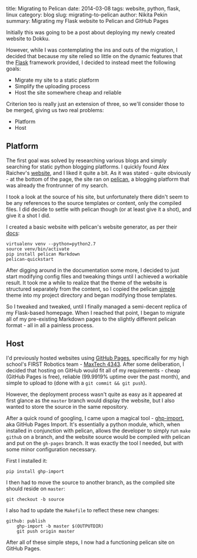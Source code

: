 title: Migrating to Pelican
date: 2014-03-08
tags: website, python, flask, linux
category: blog
slug: migrating-to-pelican
author: Nikita Pekin
summary: Migrating my Flask website to Pelican and GitHub Pages

Initially this was going to be a post about deploying my newly created website to Dokku. 

However, while I was contemplating the ins and outs of the migration, I decided that because my site relied so little on the dynamic features that the [Flask]() framework provided, I decided to instead meet the following goals:

*  Migrate my site to a static platform
*  Simplify the uploading process
*  Host the site somewhere cheap and reliable

Criterion teo is really just an extension of three, so we'll consider those to be merged, giving us two real problems:

* Platform
* Host

## Platform ##

The first goal was solved by researching various blogs and simply searching for static python blogging platforms. I quickly found Alex Raichev's [website](http://raichev.net/), and I liked it quite a bit. As it was stated - quite obviously - at the bottom of the page, the site ran on [pelican](http://docs.getpelican.com), a blogging platform that was already the frontrunner of my search.

I took a look at the source of his site, but unfortunately there didn't seem to be any references to the source templates or content, only the compiled files. I did decide to settle with pelican though (or at least give it a shot), and give it a shot I did.

I created a basic website with pelican's website generator, as per their [docs](http://docs.getpelican.com/en/3.3.0/getting_started.html#installing-pelican):

    virtualenv venv --python=python2.7
    source venv/bin/activate
    pip install pelican Markdown
    pelican-quickstart

After digging around in the documentation some more, I decided to just start modifying config files and tweaking things until I achieved a workable result. It took me a while to realize that the theme of the website is structured separately from the content, so I copied the pelican [simple](https://github.com/getpelican/pelican/tree/master/pelican/themes/simple) theme into my project directory and began modifying those templates.

So I tweaked and tweaked, until I finally managed a semi-decent replica of my Flask-based homepage. When I reached that point, I began to migrate all of my pre-existing Markdown pages to the slightly different pelican format - all in all a painless process.

## Host ##

I'd previously hosted websites using [GitHub Pages](http://pages.github.com/), specifically for my high school's FIRST Robotics team - [MaxTech 4343](http://4343.ca/). After some deliberation, I decided that hosting on GitHub would fit all of my requirements - cheap (GitHub Pages is free), reliable (99.9919% uptime over the past month), and simple to upload to (done with a `git commit && git push`).

However, the deployment process wasn't quite as easy as it appeared at first glance as the `master` branch would display the website, but I also wanted to store the source in the same repository.

After a quick round of googling, I came upon a magical tool - [ghp-import](https://github.com/davisp/ghp-import), aka GitHub Pages Import. It's essentially a python module, which, when installed in conjunction with pelican, allows the developer to simply run `make github` on a branch, and the website source would be compiled with pelican and put on the `gh-pages` branch. It was exactly the tool I needed, but with some minor configuration necessary.

First I installed it:

    pip install ghp-import

I then had to move the source to another branch, as the compiled site should reside on `master`:

    git checkout -b source

I also had to update the `Makefile` to reflect these new changes:

    github: publish
        ghp-import -b master $(OUTPUTDIR)
        git push origin master

After all of these simple steps, I now had a functioning pelican site on GitHub Pages.

